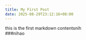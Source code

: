 ```yaml
---
title: My First Post
date: 2025-08-29T23:12:16+08:00
---
```

this is the first markdown contentsnih <br>\###nihao